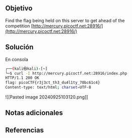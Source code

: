 ## Objetivo
Find the flag being held on this server to get ahead of the competition [http://mercury.picoctf.net:28916/](http://mercury.picoctf.net:28916/)

## Solución
En consola
```bash
┌──(kali㉿kali)-[~]
└─$ curl -I http://mercury.picoctf.net:28916/index.php 
HTTP/1.1 200 OK
flag: picoCTF{r3j3ct_th3_du4l1ty_70bc61c4}
Content-type: text/html; charset=UTF-8

```

![[Pasted image 20240925103120.png]]
## Notas adicionales
## Referencias
